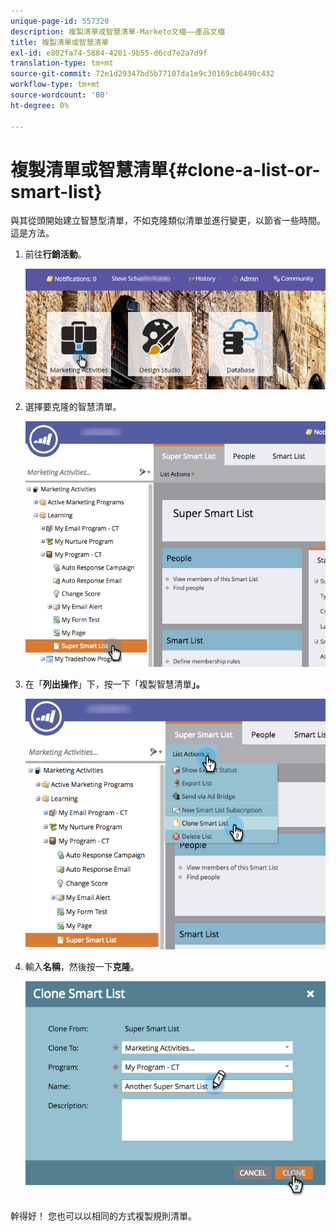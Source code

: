 ```yaml
---
unique-page-id: 557320
description: 複製清單或智慧清單-Marketo文檔——產品文檔
title: 複製清單或智慧清單
exl-id: e802fa74-5884-4201-9b55-d6cd7e2a7d9f
translation-type: tm+mt
source-git-commit: 72e1d29347bd5b77107da1e9c30169cb6490c432
workflow-type: tm+mt
source-wordcount: '80'
ht-degree: 0%

---
```


# 複製清單或智慧清單{#clone-a-list-or-smart-list}

與其從頭開始建立智慧型清單，不如克隆類似清單並進行變更，以節省一些時間。 這是方法。

1. 前往&#x200B;**行銷活動**。

   ![](assets/login-marketing-activities.png)

1. 選擇要克隆的智慧清單。

   ![](assets/smartlist-find.png)

1. 在「**列出操作**」下，按一下「複製智慧清單&#x200B;**」。**

   ![](assets/clonesmartlist-hands.png)

1. 輸入&#x200B;**名稱**，然後按一下&#x200B;**克隆**。

   ![](assets/supersmartlist-clonewindow.png)

幹得好！ 您也可以以相同的方式複製規則清單。
